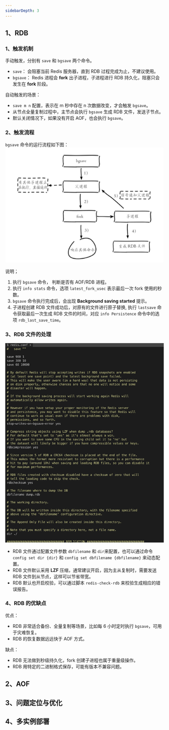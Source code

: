 ```yaml
---
sidebarDepth: 3
---
```


## 1、RDB

### 1、触发机制

手动触发，分别有 `save` 和 `bgsave` 两个命令。
- `save`： 会阻塞当前 Redis 服务器，直到 RDB 过程完成为止，不建议使用。
- `bgsave`： Redis 进程会 **fork** 出子进程，子进程进行 RDB 持久化，阻塞只会发生在 **fork** 阶段。

自动触发的场景：
- `save m n` 配置，表示在 m 秒中存在 n 次数据改变，才会触发 `bgsave`。
- 从节点全量复制过程中，主节点会执行 `bgsave` 生成 RDB 文件，发送子节点。
- 默认关闭情况下，如果没有开启 AOF，也会执行 `bgsave`。

### 2、触发流程

`bgsave` 命令的运行流程如下图：
![bgsave 执行流程](./imgs/05_01.png)

说明；
1. 执行 `bgsave` 命令， 判断是否有 AOF/RDB 进程。
2. 执行 `info stats` 命令，选项 `latest_fork_usec` 表示最后一次 fork 使用的秒数。
3. `bgsave` 命令执行完成后，会出现 **Background saving started** 提示。 
4. 子进程创建 RDB 文件成功后，对原有的文件进行原子替换, 执行 `lastsave` 命令获取最后一次生成 RDB 文件的时间，对应 `info Persistence` 命令中的选项 `rdb_last_save_time`。

### 3、RDB 文件的处理

![RDB 配置](./imgs/05_02.png)

- RDB 文件通过配置文件参数 `dbfilename` 和 `dir`来配置，也可以通过命令 `config set dir {dir}` 和 `config set dbfilename {dbfilename}` 来动态配置。
- RDB 文件默认采用 **LZF** 压缩，通常建议开启，因为主从复制时，需要发送 RDB 文件到从节点，这样可以节省带宽。
- RDB 默认也开启校验，可以通过脚本 `redis-check-rdb` 来校验生成相应的错误报告。

### 4、RDB 的优缺点

优点：
- RDB 非常适合备份、全量复制等场景，比如每 6 小时定时执行 `bgsave`，可用于灾难恢复。
- RDB 的恢复数据远远快于 AOF 方式。

缺点：
- RDB 无法做到秒级持久化，fork 创建子进程也属于重量级操作。
- RDB 用特定的二进制格式保存，可能有版本不兼容问题。





## 2、AOF
## 3、问题定位与优化
## 4、多实例部署

